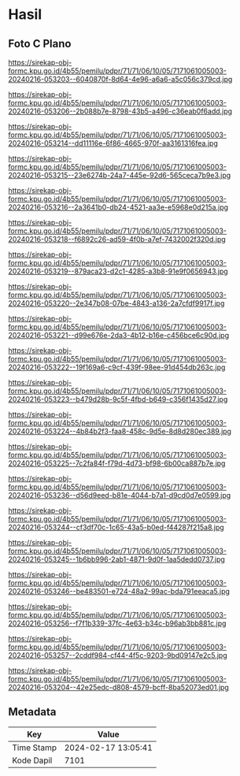 # Hasil

## Foto C Plano

https://sirekap-obj-formc.kpu.go.id/4b55/pemilu/pdpr/71/71/06/10/05/7171061005003-20240216-053203--6040870f-8d64-4e96-a6a6-a5c056c379cd.jpg

https://sirekap-obj-formc.kpu.go.id/4b55/pemilu/pdpr/71/71/06/10/05/7171061005003-20240216-053206--2b088b7e-8798-43b5-a496-c36eab0f6add.jpg

https://sirekap-obj-formc.kpu.go.id/4b55/pemilu/pdpr/71/71/06/10/05/7171061005003-20240216-053214--dd11116e-6f86-4665-970f-aa3161316fea.jpg

https://sirekap-obj-formc.kpu.go.id/4b55/pemilu/pdpr/71/71/06/10/05/7171061005003-20240216-053215--23e6274b-24a7-445e-92d6-565ceca7b9e3.jpg

https://sirekap-obj-formc.kpu.go.id/4b55/pemilu/pdpr/71/71/06/10/05/7171061005003-20240216-053216--2a3641b0-db24-4521-aa3e-e5968e0d215a.jpg

https://sirekap-obj-formc.kpu.go.id/4b55/pemilu/pdpr/71/71/06/10/05/7171061005003-20240216-053218--f6892c26-ad59-4f0b-a7ef-7432002f320d.jpg

https://sirekap-obj-formc.kpu.go.id/4b55/pemilu/pdpr/71/71/06/10/05/7171061005003-20240216-053219--879aca23-d2c1-4285-a3b8-91e9f0656943.jpg

https://sirekap-obj-formc.kpu.go.id/4b55/pemilu/pdpr/71/71/06/10/05/7171061005003-20240216-053220--2e347b08-07be-4843-a136-2a7cfdf9917f.jpg

https://sirekap-obj-formc.kpu.go.id/4b55/pemilu/pdpr/71/71/06/10/05/7171061005003-20240216-053221--d99e676e-2da3-4b12-b16e-c456bce6c90d.jpg

https://sirekap-obj-formc.kpu.go.id/4b55/pemilu/pdpr/71/71/06/10/05/7171061005003-20240216-053222--19f169a6-c9cf-439f-98ee-91d454db263c.jpg

https://sirekap-obj-formc.kpu.go.id/4b55/pemilu/pdpr/71/71/06/10/05/7171061005003-20240216-053223--b479d28b-9c5f-4fbd-b649-c356f1435d27.jpg

https://sirekap-obj-formc.kpu.go.id/4b55/pemilu/pdpr/71/71/06/10/05/7171061005003-20240216-053224--4b84b2f3-faa8-458c-9d5e-8d8d280ec389.jpg

https://sirekap-obj-formc.kpu.go.id/4b55/pemilu/pdpr/71/71/06/10/05/7171061005003-20240216-053225--7c2fa84f-f79d-4d73-bf98-6b00ca887b7e.jpg

https://sirekap-obj-formc.kpu.go.id/4b55/pemilu/pdpr/71/71/06/10/05/7171061005003-20240216-053236--d56d9eed-b81e-4044-b7a1-d9cd0d7e0599.jpg

https://sirekap-obj-formc.kpu.go.id/4b55/pemilu/pdpr/71/71/06/10/05/7171061005003-20240216-053244--cf3df70c-1c65-43a5-b0ed-f44287f215a8.jpg

https://sirekap-obj-formc.kpu.go.id/4b55/pemilu/pdpr/71/71/06/10/05/7171061005003-20240216-053245--1b6bb996-2ab1-4871-9d0f-1aa5dedd0737.jpg

https://sirekap-obj-formc.kpu.go.id/4b55/pemilu/pdpr/71/71/06/10/05/7171061005003-20240216-053246--be483501-e724-48a2-99ac-bda791eeaca5.jpg

https://sirekap-obj-formc.kpu.go.id/4b55/pemilu/pdpr/71/71/06/10/05/7171061005003-20240216-053256--f7f1b339-37fc-4e63-b34c-b96ab3bb881c.jpg

https://sirekap-obj-formc.kpu.go.id/4b55/pemilu/pdpr/71/71/06/10/05/7171061005003-20240216-053257--2cddf984-cf44-4f5c-9203-9bd09147e2c5.jpg

https://sirekap-obj-formc.kpu.go.id/4b55/pemilu/pdpr/71/71/06/10/05/7171061005003-20240216-053204--42e25edc-d808-4579-bcff-8ba52073ed01.jpg


## Metadata

| Key        | Value               |
| ---------- | ------------------- |
| Time Stamp | 2024-02-17 13:05:41 |
| Kode Dapil | 7101                |



